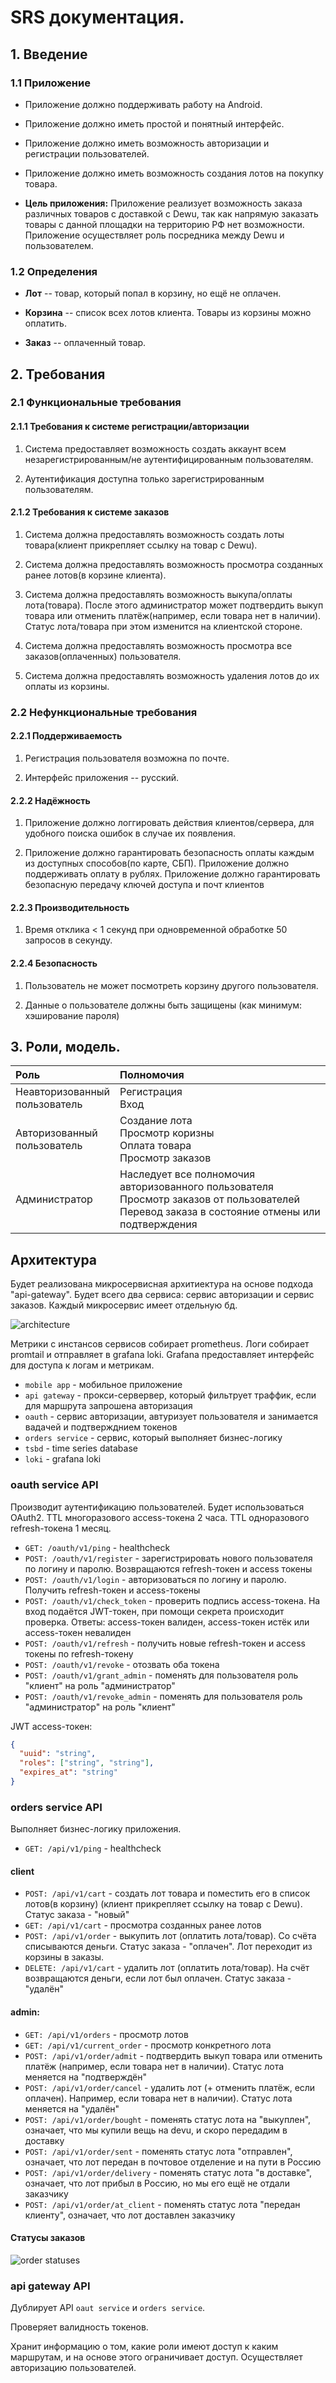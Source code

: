 # SRS документация.

## 1. Введение

### 1.1 Приложение

+ Приложение должно поддерживать работу на Android.

+ Приложение должно иметь простой и понятный интерфейс.

+ Приложение должно иметь возможность авторизации и регистрации пользователей.

+ Приложение должно иметь возможность создания лотов на покупку товара.

+ **Цель приложения:** Приложение реализует возможность заказа различных товаров с доставкой с Dewu,
так как напрямую заказать товары с данной площадки на территорию РФ нет возможности.
Приложение осуществляет роль посредника между Dewu и пользователем.

### 1.2 Определения

- **Лот** -- товар, который попал в корзину, но ещё не оплачен.

- **Корзина** -- список всех лотов клиента. Товары из корзины можно оплатить.

- **Заказ** -- оплаченный товар.




## 2. Требования

### 2.1 Функциональные требования

#### 2.1.1 Требования к системе регистрации/авторизации

1) Система предоставляет возможность создать аккаунт всем незарегистрированным/не аутентифицированным пользователям.

2) Аутентификация доступна только зарегистрированным пользователям.

#### 2.1.2 Требования к системе заказов

1) Система должна предоставлять возможность создать лоты товара(клиент прикрепляет ссылку на товар с Dewu).

2) Система должна предоставлять возможность просмотра созданных ранее лотов(в корзине клиента).

3) Система должна предоставлять возможность выкупа/оплаты лота(товара). После этого администратор может подтвердить
выкуп товара или отменить платёж(например, если товара нет в наличии). Статус лота/товара при этом изменится
на клиентской стороне.

4) Система должна предоставлять возможность просмотра все заказов(оплаченных) пользователя.

5) Система должна предоставлять возможность удаления лотов до их оплаты из корзины.


### 2.2 Нефункциональные требования

#### 2.2.1 Поддерживаемость

1) Регистрация пользователя возможна по почте.

2) Интерфейс приложения -- русский.

#### 2.2.2 Надёжность

1) Приложение должно логгировать действия клиентов/сервера, для удобного поиска ошибок в случае их появления.

2) Приложение должно гарантировать безопасность оплаты каждым из доступных способов(по карте, СБП). Приложение
должно поддерживать оплату в рублях. Приложение должно гарантировать безопасную передачу ключей доступа и почт клиентов

#### 2.2.3 Производительность

1) Время отклика < 1 секунд при одновременной обработке 50 запросов в секунду.

#### 2.2.4 Безопасность

1) Пользователь не может посмотреть корзину другого пользователя.

2) Данные о пользователе должны быть защищены (как минимум: хэширование пароля)



## 3. Роли, модель.

| Роль                               | Полномочия                                                                                                                                          |
|:-----------------------------------|:----------------------------------------------------------------------------------------------------------------------------------------------------|
| Неавторизованный <br/>пользователь | Регистрация<br/>Вход                                                                                                                                |
| Авторизованный <br/>пользователь   | Создание лота<br/>Просмотр коризны<br/>Оплата товара<br/>Просмотр заказов                                                                           |
| Администратор                      | Наследует все полномочия авторизованного пользователя<br/>Просмотр заказов от пользователей<br/>Перевод заказа в состояние отмены или подтверждения |


## Архитектура

Будет реализована микросервисная архитиектура на основе подхода "api-gateway". Будет всего два сервиса: сервис авторизации и сервис заказов. Каждый микросервис имеет отдельную бд.

![architecture](img/architecture.svg)

Метрики с инстансов сервисов собирает prometheus. Логи собирает promtail и отправляет в grafana loki. Grafana предоставляет интерфейс для доступа к логам и метрикам.

- `mobile app` - мобильное приложение
- `api gateway` - прокси-сервервер, который фильтрует траффик, если для маршрута запрошена авторизация
- `oauth` - сервис авторизации, автуризует пользователя и занимается вадачей и подтвержднием токенов
- `orders service` - сервис, который выполняет бизнес-логику
- `tsbd` - time series database
- `loki` - grafana loki


### oauth service API
Производит аутентификацию пользователей. Будет использоваться OAuth2. TTL многоразового access-токена 2 часа. TTL одноразового refresh-токена 1 месяц.
- `GET: /oauth/v1/ping` - healthcheck
- `POST: /oauth/v1/register` - зарегистрировать нового пользователя по логину и паролю. Возвращаются refresh-токен и access токены
- `POST: /oauth/v1/login` - авторизоваться по логину и паролю. Получить refresh-токен и access-токены
- `POST: /oauth/v1/check_token` - проверить подпись access-токена. На вход подаётся JWT-токен, при помощи секрета происходит проверка. Ответы: access-токен валиден, access-токен истёк или access-токен невалиден
- `POST: /oauth/v1/refresh` - получить новые refresh-токен и access токены по refresh-токену
- `POST: /oauth/v1/revoke` - отозвать оба токена
- `POST: /oauth/v1/grant_admin` - поменять для пользователя роль "клиент" на роль "администратор"
- `POST: /oauth/v1/revoke_admin` - поменять для пользователя роль "администратор" на роль "клиент"

JWT access-токен:
```json
{
  "uuid": "string",
  "roles": ["string", "string"],
  "expires_at": "string"
}
```

### orders service API
Выполняет бизнес-логику приложения.
- `GET: /api/v1/ping` - healthcheck
#### client
- `POST: /api/v1/cart` - создать лот товара и поместить его в список лотов(в корзину) (клиент прикрепляет ссылку на товар с Dewu). Статус заказа - "новый"
- `GET: /api/v1/cart` - просмотра созданных ранее лотов
- `POST: /api/v1/order` - выкупить лот (оплатить лота/товар). Со счёта списываются деньги. Статус заказа - "оплачен". Лот переходит из корзины в заказы.
- `DELETE: /api/v1/cart` - удалить лот (оплатить лота/товар). На счёт возвращаются деньги, если лот был оплачен. Статус заказа - "удалён"

#### admin:
- `GET: /api/v1/orders` - просмотр лотов
- `GET: /api/v1/current_order` - просмотр конкретного лота
- `POST: /api/v1/order/admit` - подтвердить выкуп товара или отменить платёж (например, если товара нет в наличии). Статус лота меняется на "подтверждён"
- `POST: /api/v1/order/cancel` - удалить лот (+ отменить платёж, если оплачен). Например, если товара нет в наличии). Статус лота меняется на "удалён"
- `POST: /api/v1/order/bought` - поменять статус лота на "выкуплен", означает, что мы купили вещь на devu, и скоро передадим в доставку
- `POST: /api/v1/order/sent` - поменять статус лота "отправлен", означает, что лот передан в почтовое отделение и на пути в Россию
- `POST: /api/v1/order/delivery` - поменять статус лота "в доставке", означает, что лот прибыл в Россию, но мы его ещё не отдали заказчику
- `POST: /api/v1/order/at_client` - поменять статус лота "передан клиенту", означает, что лот доставлен заказчику

#### Статусы заказов
![order statuses](img/order-statuses.svg)

### api gateway API
Дублирует API `oaut service` и `orders service`.

Проверяет валидность токенов.

Хранит информацию о том, какие роли имеют доступ к каким маршрутам, и на основе этого ограничивает доступ. Осуществляет авторизацию пользователей.
